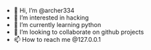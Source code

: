 - 👋 Hi, I’m @archer334
- 👀 I’m interested in hacking
- 🌱 I’m currently learning python
- 💞️ I’m looking to collaborate on github projects
- 📫 How to reach me @127.0.0.1

<!---
archer334/archer334 is a ✨ special ✨ repository because its `README.md` (this file) appears on your GitHub profile.
You can click the Preview link to take a look at your changes.
--->
